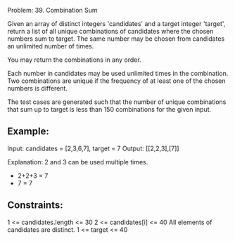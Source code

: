 Problem: 39. Combination Sum

Given an array of distinct integers 'candidates' and a target integer 'target', 
return a list of all unique combinations of candidates where the chosen numbers 
sum to target. The same number may be chosen from candidates an unlimited number of times.

You may return the combinations in any order.

Each number in candidates may be used unlimited times in the combination.
Two combinations are unique if the frequency of at least one of the chosen 
numbers is different.

The test cases are generated such that the number of unique combinations 
that sum up to target is less than 150 combinations for the given input.

Example:
---------
Input: candidates = [2,3,6,7], target = 7
Output: [[2,2,3],[7]]

Explanation:
2 and 3 can be used multiple times.
- 2+2+3 = 7
- 7 = 7

Constraints:
-------------
1 <= candidates.length <= 30
2 <= candidates[i] <= 40
All elements of candidates are distinct.
1 <= target <= 40